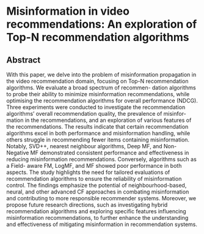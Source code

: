 # Misinformation in video recommendations: An exploration of Top-N recommendation algorithms

## Abstract

With this paper, we delve into the problem of misinformation propagation in the video recommendation domain, focusing on Top-N recommendation algorithms. We evaluate a broad spectrum of recommen- dation algorithms to probe their ability to minimize misinformation recommendations, while optimising the recommendation algorithms for overall performance (NDCG). Three experiments were conducted to investigate the recommendation algorithms’ overall recommendation quality, the prevalence of misinfor- mation in the recommendations, and an exploration of various features of the recommendations. The results indicate that certain recommendation algorithms excel in both performance and misinformation handling, while others struggle in recommending fewer items containing misinformation. Notably, SVD++, nearest neighbour algorithms, Deep MF, and Non-Negative MF demonstrated consistent performance and effectiveness in reducing misinformation recommendations. Conversely, algorithms such as a Field- aware FM, LogMF, and MF showed poor performance in both aspects. The study highlights the need for tailored evaluations of recommendation algorithms to ensure the reliability of misinformation control. The findings emphasize the potential of neighbourhood-based, neural, and other advanced CF approaches in combating misinformation and contributing to more responsible recommender systems. Moreover, we propose future research directions, such as investigating hybrid recommendation algorithms and exploring specific features influencing misinformation recommendations, to further enhance the understanding and effectiveness of mitigating misinformation in recommendation systems.
